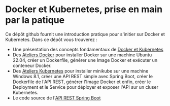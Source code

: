# Docker et Kubernetes, prise en main par la patique
Ce dépôt github fournit une introduction pratique pour s'initier sur Docker et Kubernetes. Dans ce dépôt vous trouverez :
- Une présentation des concepts fondamentaux de [Docker et Kubernetes](https://github.com/Cloud-Elit/Docker_Kubernetes/blob/main/Docker_K8S_Pr%C3%A9sentation.pdf)
- Des [Ateliers Docker](https://github.com/Cloud-Elit/Docker_Kubernetes/blob/main/Ateliers_Docker.md) pour installer Docker sur une machine Ubuntu 22.04, créer un Dockerfile, générer une Image Docker et exécuter un conteneur Docker. 
- Des [Ateliers Kubernetes](https://github.com/Cloud-Elit/Docker_Kubernetes/blob/main/Ateliers_K8s.md) pour installer minikube sur une machine Windows 8.1, créer une API REST simple avec Spring Boot, créer le Dockerfile de l'API REST, générer l'Image Docker et enfin, créer le Deployment et le Service pour déployer et exposer l'API sur un cluser Kubernetes.
- Le code source de l'[API REST Spring Boot](https://github.com/Cloud-Elit/Docker_Kubernetes/tree/main/rest-api-spring-boot-k8s)
